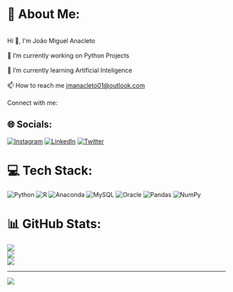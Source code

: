 # 💫 About Me:
<br>Hi 👋, I'm João Miguel Anacleto<br><br>🔭 I’m currently working on Python Projects<br><br>🌱 I’m currently learning Artificial Inteligence<br><br>📫 How to reach me jmanacleto01@outlook.com<br><br>Connect with me:


## 🌐 Socials:
[![Instagram](https://img.shields.io/badge/Instagram-%23E4405F.svg?logo=Instagram&logoColor=white)](https://instagram.com/jmanaclet) [![LinkedIn](https://img.shields.io/badge/LinkedIn-%230077B5.svg?logo=linkedin&logoColor=white)](https://linkedin.com/in/joaomiguelanacleto) [![Twitter](https://img.shields.io/badge/Twitter-%231DA1F2.svg?logo=Twitter&logoColor=white)](https://twitter.com/jmanaclet) 

# 💻 Tech Stack:
![Python](https://img.shields.io/badge/python-3670A0?style=for-the-badge&logo=python&logoColor=ffdd54) ![R](https://img.shields.io/badge/r-%23276DC3.svg?style=for-the-badge&logo=r&logoColor=white) ![Anaconda](https://img.shields.io/badge/Anaconda-%2344A833.svg?style=for-the-badge&logo=anaconda&logoColor=white) ![MySQL](https://img.shields.io/badge/mysql-%2300f.svg?style=for-the-badge&logo=mysql&logoColor=white) ![Oracle](https://img.shields.io/badge/Oracle-F80000?style=for-the-badge&logo=oracle&logoColor=white) ![Pandas](https://img.shields.io/badge/pandas-%23150458.svg?style=for-the-badge&logo=pandas&logoColor=white) ![NumPy](https://img.shields.io/badge/numpy-%23013243.svg?style=for-the-badge&logo=numpy&logoColor=white)
# 📊 GitHub Stats:
![](https://github-readme-stats.vercel.app/api?username=jmanacleto&theme=dark&hide_border=true&include_all_commits=true&count_private=true)<br/>
![](https://github-readme-streak-stats.herokuapp.com/?user=jmanacleto&theme=dark&hide_border=true)<br/>
![](https://github-readme-stats.vercel.app/api/top-langs/?username=jmanacleto&theme=dark&hide_border=true&include_all_commits=true&count_private=true&layout=compact)

---
[![](https://visitcount.itsvg.in/api?id=jmanacleto&icon=0&color=0)](https://visitcount.itsvg.in)

<!-- Proudly created with GPRM ( https://gprm.itsvg.in ) -->
